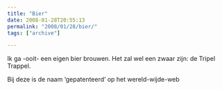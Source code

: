 ```yaml
---
title: "Bier"
date: 2008-01-28T20:55:13
permalink: "2008/01/28/bier/"
tags: ["archive"]

---
```

Ik ga -ooit- een eigen bier brouwen. Het zal wel een zwaar zijn: de Tripel Trappel.

Bij deze is de naam ‘gepatenteerd’ op het wereld-wijde-web
